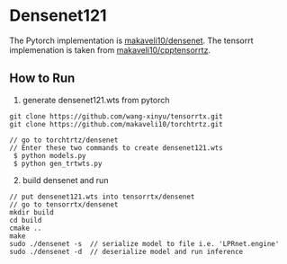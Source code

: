 # Densenet121

The Pytorch implementation is [makaveli10/densenet](https://github.com/makaveli10/torchtrtz/tree/main/densenet).
The tensorrt implemenation is taken from [makaveli10/cpptensorrtz](https://github.com/makaveli10/cpptensorrtz/).

## How to Run

1. generate densenet121.wts from pytorch

```
git clone https://github.com/wang-xinyu/tensorrtx.git
git clone https://github.com/makaveli10/torchtrtz.git

// go to torchtrtz/densenet
// Enter these two commands to create densenet121.wts
 $ python models.py
 $ python gen_trtwts.py
```

2. build densenet and run

```
// put densenet121.wts into tensorrtx/densenet
// go to tensorrtx/densenet
mkdir build
cd build
cmake ..
make
sudo ./densenet -s  // serialize model to file i.e. 'LPRnet.engine'
sudo ./densenet -d  // deserialize model and run inference
```

